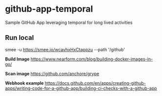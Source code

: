 # github-app-temporal
Sample GitHub App leveraging temporal for long lived activities

## Run local
smee -u https://smee.io/wcavhxHxCtappzu --path '/github'



**Build Image**
https://www.nearform.com/blog/building-docker-images-in-go/

**Scan image**
https://github.com/anchore/grype

**Webhook example**
https://docs.github.com/en/apps/creating-github-apps/writing-code-for-a-github-app/building-ci-checks-with-a-github-app


